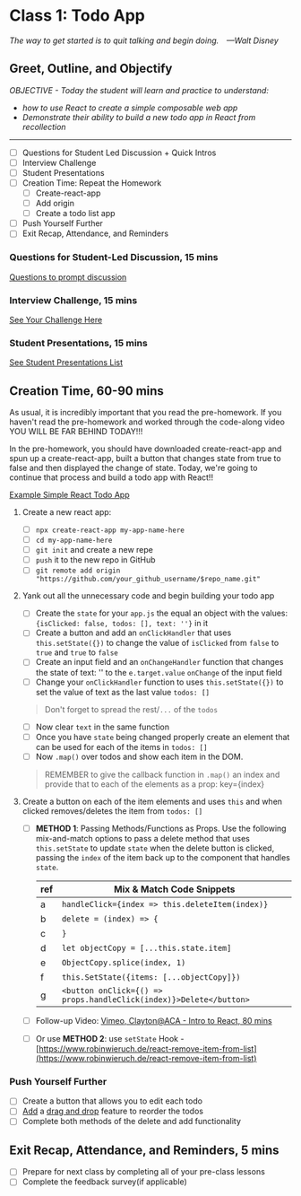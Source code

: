 # Class 1: Todo App

<!-- ! HIDE FROM STUDENT; INSTRUCTOR ONLY CONTENT -->
<!-- ## Instructor Only Content - HIDE FROM STUDENTS -->

<!-- Whether you’re just starting out or you’ve been teaching for years, here is your first Tip for Teaching.

You’re a developer, you know how this stuff works, that’s not what you have to stress over. Instead, focus your attention on how the class will flow from beginning to end. What do the students do when they come in? How do you introduce yourself? How do you get them to introduce themselves? What’s the next step? And then? And then? How does the end of class look?

Use the textbook to prepare for class. Each lesson is laid out for you to open, conduct, and close class. Bring you’re style and flair to it but don’t re-create the wheel. After all, the students can see the textbook as well...

Once you’ve understood the flow of the class lesson ahead of you, write yourself an outline in a markdown file, pen & paper, or even on the whiteboard. Once you have this, breathe. You got this!

<iframe src="https://player.vimeo.com/video/493935213?color=2565EF&byline=0&portrait=0" width="640" height="360" frameborder="0" allow="autoplay; fullscreen" allowfullscreen></iframe>
<p><a href="https://vimeo.com/493935213">411-InstructorNotes:PreCoursePrep</a> from <a href="https://vimeo.com/zollege">Zollege</a> on <a href="https://vimeo.com">Vimeo</a>.</p>

NOTE: THIS SECTION IS ONLY VISIBLE BY THE INSTRUCTOR. -->

<!-- ! END INSTRUCTOR ONLY CONTENT -->

*The way to get started is to quit talking and begin doing. —Walt Disney*

## Greet, Outline, and Objectify

<!-- SMART: Specific, Measurable, Attainable, Relevant, and Timely. -->
<!-- https://examples.yourdictionary.com/well-written-examples-of-learning-objectives.html -->
  
*OBJECTIVE - Today the student will learn and practice to understand:*

* *how to use React to create a simple composable web app*
* *Demonstrate their ability to build a new todo app in React from recollection*

*****

- [ ] Questions for Student Led Discussion + Quick Intros
- [ ] Interview Challenge
- [ ] Student Presentations
- [ ] Creation Time: Repeat the Homework
    * [ ] Create-react-app
    * [ ] Add origin
    * [ ] Create a todo list app
- [ ] Push Yourself Further
- [ ] Exit Recap, Attendance, and Reminders

### Questions for Student-Led Discussion, 15 mins
<!-- This section should be structured with the 5E model: https://lesley.edu/article/empowering-students-the-5e-model-explained -->

[Questions to prompt discussion](./../additionalResources/questionsForDiscussion/qfd-class-1.md)

### Interview Challenge, 15 mins
<!-- The last two E happen here: elaborate and evaluate  -->
<!-- this sections should have a challenge that can be solved with the skills they've learned since their last class. -->
<!-- ! HIDDEN CONTENT: INSTRUCTOR ONLY -->
[See Your Challenge Here](./../additionalResources/interviewChallenges.md)
<!-- ! END HIDDEN CONTENT: INSTRUCTOR ONLY -->

### Student Presentations, 15 mins

[See Student Presentations List](./../additionalResources/studentPresentations.md)

## Creation Time, 60-90 mins

As usual, it is incredibly important that you read the pre-homework. If you haven't read the pre-homework and worked through the code-along video YOU WILL BE FAR BEHIND TODAY!!!
 
In the pre-homework, you should have downloaded create-react-app and spun up a create-react-app, built a button that changes state from true to false and then displayed the change of state. Today, we're going to continue that process and build a todo app with React!!


[Example Simple React Todo App](http://todomvc.com/examples/react/#/)

1. Create a new react app:

    - [ ] `npx create-react-app my-app-name-here`
    - [ ] `cd my-app-name-here`
    - [ ] `git init` and create a new repe
    - [ ] `push` it to the new repo in GitHub
    - [ ] `git remote add origin "https://github.com/your_github_username/$repo_name.git"`

2. Yank out all the unnecessary code and begin building your todo app

    - [ ] Create the `state` for your `app.js` the equal an object with the values: `{isClicked: false, todos: [], text: ''}` in it
    - [ ] Create a button and add an `onClickHandler` that uses `this.setState({})` to change the value of `isClicked` from `false` to `true` and `true` to `false`
    - [ ] Create an input field and an `onChangeHandler` function that changes the state of text: '' to the `e.target.value` `onChange` of the input field
    - [ ] Change your `onClickHandler` function to uses `this.setState({})` to set the value of text as the last value `todos: []`
    
    > Don't forget to spread the rest/`...` of the `todos`

    - [ ] Now clear `text` in the same function
    - [ ] Once you have `state` being changed properly create an element that can be used for each of the items in `todos: []`
    - [ ] Now `.map()` over todos and show each item in the DOM.
        
    > REMEMBER to give the callback function in `.map()` an index and provide that to each of the elements as a prop: key={index}

3. Create a button on each of the item elements and uses `this` and when clicked removes/deletes the item from `todos: []`

    - [ ]  **METHOD 1**: Passing Methods/Functions as Props. Use the following mix-and-match options to pass a delete method that uses `this.setState` to update `state` when the delete button is clicked, passing the `index` of the item back up to the component that handles `state`.

        | ref | Mix & Match Code Snippets |
        | - | - |
        | a | `handleClick={index => this.deleteItem(index)}` |
        | b | `delete = (index) => { ` |
        | c | `}` |
        | d | `let objectCopy = [...this.state.item]` |
        | e | `ObjectCopy.splice(index, 1)` |
        | f | `this.SetState({items: [...objectCopy]})` |
        | g | `<button onClick={() => props.handleClick(index)}>Delete</button>` |

    - [ ] Follow-up Video: [Vimeo, Clayton@ACA - Intro to React, 80 mins](https://vimeo.com/298214155)

    - [ ] Or use **METHOD 2**: use `setState` Hook - [https://www.robinwieruch.de/react-remove-item-from-list](https://www.robinwieruch.de/react-remove-item-from-list)

### Push Yourself Further

- [ ] Create a button that allows you to edit each todo
- [ ] [Add](https://medium.freecodecamp.org/reactjs-implement-drag-and-drop-feature-without-using-external-libraries-ad8994429f1a) a [drag and drop](https://react.rocks/tag/Drag_Drop) feature to reorder the todos
- [ ] Complete both methods of the delete and add functionality

## Exit Recap, Attendance, and Reminders, 5 mins

- [ ] Prepare for next class by completing all of your pre-class lessons
- [ ] Complete the feedback survey(if applicable)

<!-- <iframe id="openedx-zollege" src="https://openedx.zollege.com/feedback" style="width: 100%; height: 500px; border: 0">Browser not compatible.</iframe>
<script src="https://openedx.zollege.com/assets/index.js" type="application/javascript"></script> -->

<!-- TODO Create 3 question exit questions -->

<!-- TODO INSERT Student Feedback From -->

<!-- TODO INSERT *HIDDEN* Instructor Feedback Form -->
